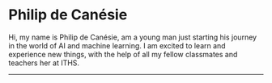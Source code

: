 # Philip de Canésie

Hi, my name is Philip de Canésie, am a young man just starting his journey in the world of AI and machine learning. I am excited to learn and experience new things, with the help of all my fellow classmates and teachers her at ITHS. 

---